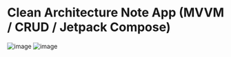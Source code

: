 # Clean Architecture Note App (MVVM / CRUD / Jetpack Compose)

![image](https://github.com/michaeljordanr/NotesApp/assets/7414749/77e718b6-571a-4c50-8ec3-05654743d8d5)
![image](https://github.com/michaeljordanr/NotesApp/assets/7414749/1831c993-036e-491b-a32f-0709abca0593)

